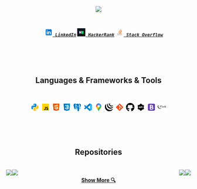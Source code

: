 <h1 align="center">
  <a href="https://git.io/typing-svg">
    <img src="https://readme-typing-svg.herokuapp.com/?lines=Hello,+There!+👋;This+is+Ali+Cetiner....;Nice+to+meet+you!&center=true&size=30">
  </a>
</h1>

<h5 align="center">
  <code>
    <a href="https://www.linkedin.com/in/ali-yener-cetiner/" title="LinkedIn Profile"><img width="22" src="images/linkedin.svg"> LinkedIn</a></code>
  <code><a href="https://www.hackerrank.com/ayenercetiner" title="HackerRank Profile"><img width="22" src="images/HackerRank.png"> HackerRank</a></code>
  <code><a href="https://stackoverflow.com/users/20000567/ali" title="Stack Overflow Profile"><img width="22" src="images/stackoverflow.png"> Stack Overflow</a></code>
</h5>
<br>
<br>
<br>
<h2 align="center"> Languages & Frameworks & Tools </h2>
<br>
<p align="center">
  <code><img title="Python" height="25" src="images/python.svg"></code>
  <code><img title="Javascript" height="25" src="images/javascript.svg"></code>
  <code><img title="HTML5" height="25" src="images/html5.svg"></code>
  <code><img title="CSS" height="25" src="images/css.svg"></code>
  <code><img title="PostgreSQL" height="25" src="images/postgresql.svg"></code>
  <code><img title="Visual Studio Code" height="25" src="images/vs-code.svg"></code>
  <code><img title="GoogleMapsAPI" height="25" src="images/google-maps.svg"></code>
  <code><img title="JQuery" height="25" src="images/jquery.svg"></code>
  <code><img title="Git" height="25" src="images/git.svg"></code>
  <code><img title="GitHub" height="25" src="images/github.svg"></code>
  <code><img title="REST API" height="25" src="images/rest-api-48.png"></code>
  <code><img title="Bootstrap" height="25" src="images/bootstrap.svg"></code>
  <code><img title="Flask" height="25" src="images/flask.svg"></code>
</p>
<br>
<br>
<br>
<h2 align="center"> Repositories </h2>
<br>

<div width="100%" align="center">
  <a align="left" href="https://github.com/aycetiner/movie-loco" title="Movie Loco App"><img align="left" height="115" src="https://github-readme-stats.vercel.app/api/pin/?username=aycetiner&repo=movie-loco&theme=react&border_color=61dafb&border_radius=10"></a>
   <a align="right" href="https://github.com/aycetiner/twitter-clone" title="Warbler App"><img align="right" height="115" src="https://github-readme-stats.vercel.app/api/pin/?username=aycetiner&repo=twitter-clone&theme=react&border_color=61dafb&border_radius=10"></a>
</div>
<div width="100%" align="center">
  <a align="left" href="https://github.com/aycetiner/jeopardy" title="Jeopardy"><img align="left" height="115" src="https://github-readme-stats.vercel.app/api/pin/?username=aycetiner&repo=jeopardy&theme=react&border_color=61dafb&border_radius=10"></a>
   <a align="right" href="https://github.com/aycetiner/hack-or-snooze-ajax-api" title="hack-or-snooze-ajax-api"><img align="right" height="115" src="https://github-readme-stats.vercel.app/api/pin/?username=aycetiner&repo=hack-or-snooze-ajax-api&theme=react&border_color=61dafb&border_radius=10"></a>
</div>



<h4 align="center">
  <a href="https://github.com/aycetiner?tab=repositories" title="Show Repositories"> Show More 🔍</a>
</h4>

<!--
**aycetiner/aycetiner** is a ✨ _special_ ✨ repository because its `README.md` (this file) appears on your GitHub profile.

Here are some ideas to get you started:

- 🔭 I’m currently working on ...
- 🌱 I’m currently learning ...
- 👯 I’m looking to collaborate on ...
- 🤔 I’m looking for help with ...
- 💬 Ask me about ...
- 📫 How to reach me: ...
- 😄 Pronouns: ...
- ⚡ Fun fact: ...
-->
